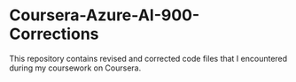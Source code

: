 # Coursera-Azure-AI-900-Corrections
This repository contains revised and corrected code files that I encountered during my coursework on Coursera. 

